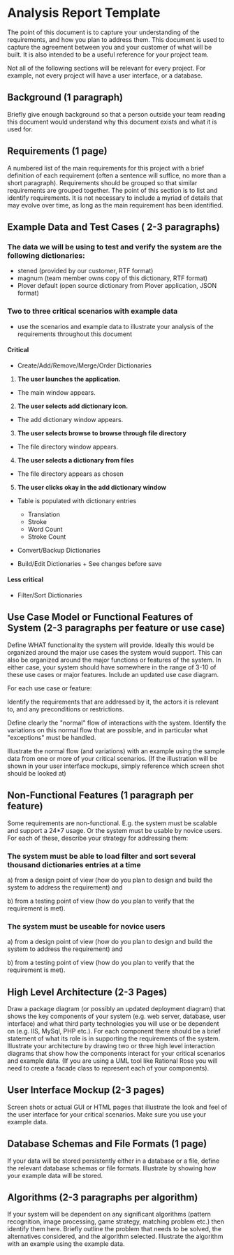 # Analysis Report Template

The point of this document is to capture your understanding of the requirements, and how you plan to address them. This document is used to capture the agreement between you and your customer of what will be built. It is also intended to be a useful reference for your project team.

Not all of the following sections will be relevant for every project. For example, not every project will have a user interface, or a database.

## Background (1 paragraph)

Briefly give enough background so that a person outside your team reading this document would understand why this document exists and what it is used for.

## Requirements (1 page)

A numbered list of the main requirements for this project with a brief definition of each requirement (often a sentence will suffice, no more than a short paragraph).  Requirements should be grouped so that similar requirements are grouped together.  The point of this section is to list and identify requirements.  It is not necessary to include a myriad of details that may evolve over time, as long as the main requirement has been identified.

## Example Data and Test Cases ( 2-3 paragraphs)

### The data we will be using to test and verify the system are the following dictionaries:
- stened (provided by our customer, RTF format)
- magnum (team member owns copy of this dictionary, RTF format)
- Plover default (open source dictionary from Plover application, JSON format)

### Two to three critical scenarios with example data
- use the scenarios and example data to illustrate your analysis of the requirements throughout this document

#### Critical
- Create/Add/Remove/Merge/Order Dictionaries

1. **The user launches the application.**
- The main window appears.
2. **The user selects add dictionary icon.**
- The add dictionary window appears.
3. **The user selects browse to browse through file directory**
- The file directory window appears.
4. **The user selects a dictionary from files**
- The file directory appears as chosen
5. **The user clicks okay in the add dictionary window**
- Table is populated with dictionary entries
   - Translation
   - Stroke
   - Word Count
   - Stroke Count

- Convert/Backup Dictionaries
- Build/Edit Dictionaries + See changes before save

#### Less critical
- Filter/Sort Dictionaries

## Use Case Model or Functional Features of System (2-3 paragraphs per feature or use case)

Define WHAT functionality the system will provide. Ideally this would be organized around the major use cases the system would support. This can also be organized around the major functions or features of the system. In either case, your system should have somewhere in the range of 3-10 of these use cases or major features. Include an updated use case diagram.

For each use case or feature:

Identify the requirements that are addressed by it, the actors it is relevant to, and any preconditions or restrictions.

Define clearly the "normal" flow of interactions with the system. Identify the variations on this normal flow that are possible, and in particular what "exceptions" must be handled.

Illustrate the normal flow (and variations) with an example using the sample data from one or more of your critical scenarios. (If the illustration will be shown in your user interface mockups, simply reference which screen shot should be looked at)

## Non-Functional Features (1 paragraph per feature)

Some requirements are non-functional. E.g. the system must be scalable and support a 24*7 usage.
Or the system must be usable by novice users. For each of these, describe your strategy for addressing them:

### The system must be able to load filter and sort several thousand dictionaries entries at a time
a) from a design point of view (how do you plan to design and build the system to address the requirement) and

b) from a testing point of view (how do you plan to verify that the requirement is met).

### The system must be useable for novice users
a) from a design point of view (how do you plan to design and build the system to address the requirement) and

b) from a testing point of view (how do you plan to verify that the requirement is met).

## High Level Architecture (2-3 Pages)

Draw a package diagram (or possibly an updated deployment diagram) that shows the key components of your system (e.g. web server, database, user interface) and what third party technologies you will use or be dependent on (e.g. IIS, MySql, PHP etc.). For each component there should be a brief statement of what its role is in supporting the requirements of the system. Illustrate your architecture by drawing two or three high level interaction diagrams that show how the components interact for your critical scenarios and example data. (If you are using a UML tool like Rational Rose you will need to create a facade class to represent each of your components).

## User Interface Mockup (2-3 pages)

Screen shots or actual GUI or HTML pages that illustrate the look and feel of the user interface for your critical scenarios. Make sure you use your example data.

## Database Schemas and File Formats (1 page)

If your data will be stored persistently either in a database or a file, define the relevant database schemas or file formats. Illustrate by showing how your example data will be stored.

## Algorithms (2-3 paragraphs per algorithm)

If your system will be dependent on any significant algorithms (pattern recognition, image processing, game strategy, matching problem etc.) then identify them here. Briefly outline the problem that needs to be solved, the alternatives considered, and the algorithm selected. Illustrate the algorithm with an example using the example data.
